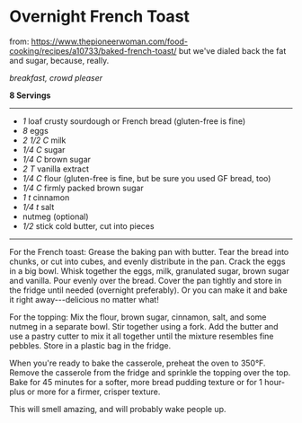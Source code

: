 # Overnight French Toast

from: https://www.thepioneerwoman.com/food-cooking/recipes/a10733/baked-french-toast/
but we've dialed back the fat and sugar, because, really.

*breakfast, crowd pleaser*

**8 Servings**

---

- *1* loaf crusty sourdough or French bread (gluten-free is fine)
- *8* eggs
- *2 1/2 C* milk
- *1/4 C* sugar
- *1/4 C* brown sugar
- *2 T* vanilla extract
- *1/4 C* flour (gluten-free is fine, but be sure you used GF bread, too)
- *1/4 C* firmly packed brown sugar
- *1 t* cinnamon
- *1/4 t* salt
- nutmeg (optional)
- *1/2* stick cold butter, cut into pieces

---

For the French toast: Grease the baking pan with butter. Tear the bread into
chunks, or cut into cubes, and evenly distribute in the pan. Crack the eggs in
a big bowl. Whisk together the eggs, milk, granulated sugar, brown sugar
and vanilla. Pour evenly over the bread. Cover the pan tightly and store in the
fridge until needed (overnight preferably). Or you can make it and bake it
right away---delicious no matter what!

For the topping: Mix the flour, brown sugar, cinnamon, salt, and some nutmeg in
a separate bowl. Stir together using a fork. Add the butter and use a pastry
cutter to mix it all together until the mixture resembles fine pebbles. Store
in a plastic bag in the fridge.

When you're ready to bake the casserole, preheat the oven to 350°F. Remove the
casserole from the fridge and sprinkle the topping over the top. Bake for 45
minutes for a softer, more bread pudding texture or for 1 hour-plus or more for
a firmer, crisper texture.

This will smell amazing, and will probably wake people up.
